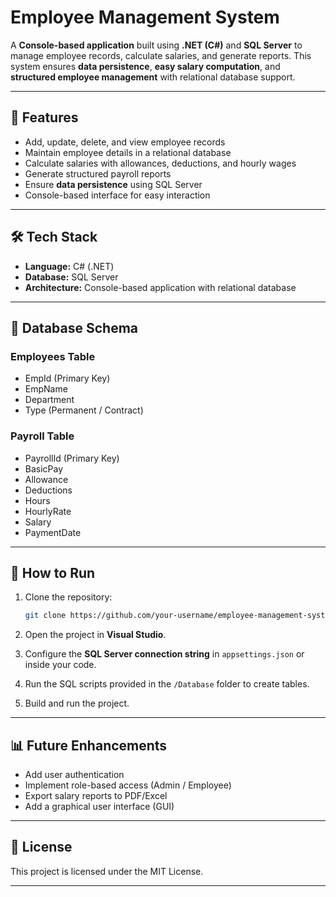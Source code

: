 
# Employee Management System

A **Console-based application** built using **.NET (C#)** and **SQL Server** to manage employee records, calculate salaries, and generate reports. This system ensures **data persistence**, **easy salary computation**, and **structured employee management** with relational database support.

---

## 📌 Features

* Add, update, delete, and view employee records
* Maintain employee details in a relational database
* Calculate salaries with allowances, deductions, and hourly wages
* Generate structured payroll reports
* Ensure **data persistence** using SQL Server
* Console-based interface for easy interaction

---

## 🛠️ Tech Stack

* **Language:** C# (.NET)
* **Database:** SQL Server
* **Architecture:** Console-based application with relational database

---

## 📂 Database Schema

### **Employees Table**

* EmpId (Primary Key)
* EmpName
* Department
* Type (Permanent / Contract)

### **Payroll Table**

* PayrollId (Primary Key)
* BasicPay
* Allowance
* Deductions
* Hours
* HourlyRate
* Salary
* PaymentDate

---

## 🚀 How to Run

1. Clone the repository:

   ```bash
   git clone https://github.com/your-username/employee-management-system.git
   ```
2. Open the project in **Visual Studio**.
3. Configure the **SQL Server connection string** in `appsettings.json` or inside your code.
4. Run the SQL scripts provided in the `/Database` folder to create tables.
5. Build and run the project.

---

## 📊 Future Enhancements

* Add user authentication
* Implement role-based access (Admin / Employee)
* Export salary reports to PDF/Excel
* Add a graphical user interface (GUI)

---

## 📜 License

This project is licensed under the MIT License.

---


